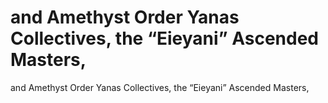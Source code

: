 # and Amethyst Order Yanas Collectives, the “Eieyani” Ascended Masters,

and Amethyst Order Yanas Collectives, the “Eieyani” Ascended Masters,